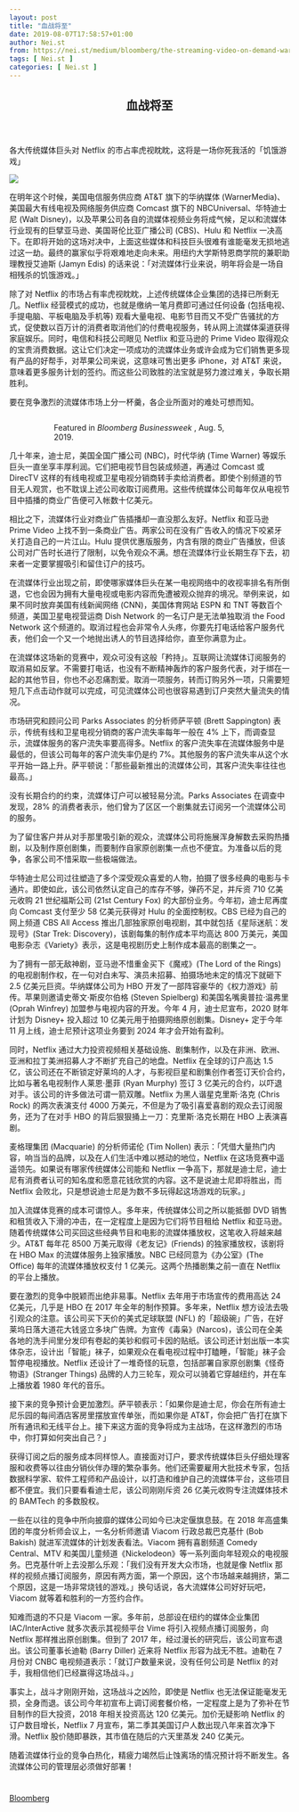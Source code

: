 ```yaml
---
layout: post
title: "血战将至"
date: 2019-08-07T17:58:57+01:00
author: Nei.st
from: https://nei.st/medium/bloomberg/the-streaming-video-on-demand-war-is-going-to-get-bloody
tags: [ Nei.st ]
categories: [ Nei.st ]
---
```


<article class="post-2381 post type-post status-publish format-standard hentry category-bloomberg" id="post-2381">
 <header class="page-header medium Archives">
  <div class="page-header__image">
  </div>
  <div class="page-header__content">
   <h1 class="page-title text-align-center">
    血战将至
   </h1>
  </div>
 </header>
 <div class="entry-content aesop-entry-content" id="post-2381-content">
  <link as="font" crossorigin="anonymous" href="//cdn.jsdelivr.net/gh/0nd1jyU39XQ/_/glyph/font-face/0uIzqoZjSuJfvSBnvgXTcApMtcVhMcpr.woff" rel="preload" type="font/woff"/>
  <link as="font" crossorigin="anonymous" href="//cdn.jsdelivr.net/gh/0nd1jyU39XQ/_/glyph/font-face/1sTnSLZWDKucPX6SAk.woff" rel="preload" type="font/woff"/>
  <p class="blog-post__description">
   各大传统媒体巨头对 Netflix 的市占率虎视眈眈，这将是一场你死我活的「饥饿游戏」
  </p>
  <span id="more-2381">
  </span>
  <div class="container img component-image">
   <div class="aspectRatioPlaceholder">
    <div class="progressiveMedia" data-height="608" data-width="990">
     <img alt=" " class="progressiveMedia-image" data-src="https://cdn.jsdelivr.net/gh/0nd1jyU39XQ/_/img/1/e52bf525ly1g5r667z1wpg20p00gw7wi.gif" src="https://cdn.jsdelivr.net/gh/0nd1jyU39XQ/_/img/1/e52bf525ly1g5r667z1wpg20p00gw7wi.gif"/>
    </div>
   </div>
  </div>
  <p>
   在明年这个时候，美国电信服务供应商 AT&amp;T 旗下的华纳媒体 (WarnerMedia)、美国最大有线电视及网络服务供应商 Comcast 旗下的 NBCUniversal、华特迪士尼 (Walt Disney)，以及苹果公司各自的流媒体视频业务将成气候，足以和流媒体行业现有的巨擘亚马逊、美国哥伦比亚广播公司 (CBS)、Hulu 和 Netflix 一决高下。在即将开始的这场对决中，上面这些媒体和科技巨头很难有谁能毫发无损地逃过这一劫。最终的赢家似乎将艰难地走向未来。用纽约大学斯特恩商学院的兼职助理教授艾迪斯 (Jamyn Edis) 的话来说：「对流媒体行业来说，明年将会是一场自相残杀的饥饿游戏。」
  </p>
  <p>
   除了对 Netflix 的市场占有率虎视眈眈，上述传统媒体企业集团的选择已所剩无几。Netflix 经营模式的成功，也就是缴纳一笔月费即可通过任何设备 (包括电视、手提电脑、平板电脑及手机等) 观看大量电视、电影节目而又不受广告骚扰的方式，促使数以百万计的消费者取消他们的付费电视服务，转从网上流媒体渠道获得家庭娱乐。同时，电信和科技公司眼见 Netflix 和亚马逊的 Prime Video 取得观众的宝贵消费数据。这让它们决定一项成功的流媒体业务或许会成为它们销售更多现有产品的好帮手，对苹果公司来说，这意味可售出更多 iPhone，对 AT&amp;T 来说，意味着更多服务计划的签约。而这些公司致胜的法宝就是努力渡过难关，争取长期胜利。
  </p>
  <p>
   要在竞争激烈的流媒体市场上分一杯羹，各企业所面对的难处可想而知。
  </p>
  <div class="container">
   <figure class="graf--figure graf--layoutOutsetLeft">
    <div class="aspectRatioPlaceholder is-locked">
     <div class="aspectRatioPlaceholder">
      <div class="progressiveMedia" data-height="2000" data-width="1500">
       <img alt="" class="progressiveMedia-image lazyload" data-src="https://cdn.jsdelivr.net/gh/0nd1jyU39XQ/_/img/1/e52bf525ly1g5r6boa7fyj215o1jkqd7.jpg" src="https://cdn.jsdelivr.net/gh/0nd1jyU39XQ/_/img/1/e52bf525ly1g5r6boa7fyj215o1jkqd7.jpg"/>
      </div>
     </div>
     <div class="aesop-image-component">
      <figure class="aesop-image-component-image aesop-component-align-center aesop-image-component-caption-left">
       <figcaption class="aesop-image-component-caption">
        <p class="aesop-cap-description">
         Featured in
         <em>
          Bloomberg Businessweek
         </em>
         , Aug. 5, 2019.
        </p>
        <p class="aesop-cap-cred">
        </p>
       </figcaption>
      </figure>
     </div>
    </div>
   </figure>
  </div>
  <p>
   几十年来，迪士尼，美国全国广播公司 (NBC)，时代华纳 (Time Warner) 等娱乐巨头一直坐享丰厚利润。它们把电视节目包装成频道，再通过 Comcast 或 DirecTV 这样的有线电视或卫星电视分销商转手卖给消费者。即使个别频道的节目无人观赏，也不耽误上述公司收取订阅费用。这些传统媒体公司每年仅从电视节目中插播的商业广告便可入帐数十亿美元。
  </p>
  <p>
   相比之下，流媒体行业对商业广告插播却一直没那么友好。Netflix 和亚马逊 Prime Video 上找不到一条商业广告。两家公司在没有广告收入的情况下咬紧牙关打造自己的一片江山。Hulu 提供优惠版服务，内含有限的商业广告播放，但该公司对广告时长进行了限制，以免令观众不满。想在流媒体行业长期生存下去，初来者一定要掌握吸引和留住订户的技巧。
  </p>
  <div class="code-block code-block-1" style="margin: 8px 0; clear: both;">
   <div class="container ads_KbHEVhh8Rw">
    <div class="card card--blog post-sidebar">
     <div class="card-body">
      <div class="logo_ngcontent-kty-0">
      </div>
      <div class="iframe-blocker U6XAMK63Vh00WqvF2BacIQ">
       <div class="background-h60B">
       </div>
       <div class="WumZiPCS4MeMw4pxQ">
       </div>
      </div>
     </div>
     <div class="card-footer">
      <div class="card-footer-wrapper" layout="row bottom-left">
      </div>
     </div>
    </div>
   </div>
  </div>
  <p>
   在流媒体行业出现之前，即使哪家媒体巨头在某一电视网络中的收视率排名有所倒退，它也会因为拥有大量电视或电影内容而免遭被观众抛弃的境况。举例来说，如果不同时放弃美国有线新闻网络 (CNN)，美国体育网站 ESPN 和 TNT 等数百个频道，美国卫星电视营运商 Dish Network 的一名订户是无法单独取消 the Food Network 这个频道的。取消过程也会非常令人头疼，你要先打电话给客户服务代表，他们会一个又一个地抛出诱人的节目选择给你，直至你满意为止。
  </p>
  <p>
   在流媒体这场新的竞赛中，观众可没有这般「矜持」。互联网让流媒体订阅服务的取消易如反掌。不需要打电话，也没有不断精神轰炸的客户服务代表，对于绑在一起的其他节目，你也不必忍痛割爱。取消一项服务，转而订购另外一项，只需要短短几下点击动作就可以完成，可见流媒体公司也很容易遇到订户突然大量流失的情况。
  </p>
  <p>
   市场研究和顾问公司 Parks Associates 的分析师萨平顿 (Brett Sappington) 表示，传统有线和卫星电视分销商的客户流失率每年一般在 4% 上下，而调查显示，流媒体服务的客户流失率要高得多。Netflix 的客户流失率在流媒体服务中是最低的，但该公司每年的客户流失率仍是约 7%。其他服务的客户流失率从这个水平开始一路上升。萨平顿说：「那些最新推出的流媒体公司，其客户流失率往往也最高。」
  </p>
  <p>
   没有长期合约的约束，流媒体订户可以被轻易分流。Parks Associates 在调查中发现，28% 的消费者表示，他们曾为了区区一个剧集就去订阅另一个流媒体公司的服务。
  </p>
  <p>
   为了留住客户并从对手那里吸引新的观众，流媒体公司将施展浑身解数去采购热播剧，以及制作原创剧集，而要制作自家原创剧集一点也不便宜。为准备以后的竞争，各家公司不惜采取一些极端做法。
  </p>
  <p>
   华特迪士尼公司过往塑造了多个深受观众喜爱的人物，拍摄了很多经典的电影与卡通片。即使如此，该公司依然认定自己的库存不够，弹药不足，并斥资 710 亿美元收购 21 世纪福斯公司 (21st Century Fox) 的大部份业务。今年初，迪士尼再度向 Comcast 支付至少 58 亿美元获得对 Hulu 的全面控制权。CBS 已经为自己的网上频道 CBS All Access 推出几部独家原创电视剧，其中就包括《星际迷航：发现号》(Star Trek: Discovery)，该剧每集的制作成本平均高达 800 万美元，美国电影杂志《Variety》表示，这是电视剧历史上制作成本最高的剧集之一。
  </p>
  <div class="code-block code-block-1" style="margin: 8px 0; clear: both;">
   <div class="container ads_KbHEVhh8Rw">
    <div class="card card--blog post-sidebar">
     <div class="card-body">
      <div class="logo_ngcontent-kty-0">
      </div>
      <div class="iframe-blocker U6XAMK63Vh00WqvF2BacIQ">
       <div class="background-h60B">
       </div>
       <div class="WumZiPCS4MeMw4pxQ">
       </div>
      </div>
     </div>
     <div class="card-footer">
      <div class="card-footer-wrapper" layout="row bottom-left">
      </div>
     </div>
    </div>
   </div>
  </div>
  <p>
   为了拥有一部无敌神剧，亚马逊不惜重金买下《魔戒》(The Lord of the Rings) 的电视剧制作权，在一句对白未写、演员未招募、拍摄场地未定的情况下就砸下 2.5 亿美元巨资。华纳媒体公司为 HBO 开发了一部阵容豪华的《权力游戏》前传。苹果则邀请史蒂文·斯皮尔伯格 (Steven Spielberg) 和美国名嘴奥普拉·温弗里 (Oprah Winfrey) 加盟参与电视内容的开发。今年 4 月，迪士尼宣布，2020 财年计划为 Disney+ 投入超过 10 亿美元用于拍摄网络原创剧集。Disney+ 定于今年 11 月上线，迪士尼预计这项业务要到 2024 年才会开始有盈利。
  </p>
  <p>
   同时，Netflix 通过大力投资视频相关基础设施、剧集制作，以及在非洲、欧洲、亚洲和拉丁美洲招募人才不断扩充自己的地盘。Netflix 在全球的订户高达 1.5 亿，该公司还在不断锁定好莱坞的人才，与影视巨星和剧集创作者签订天价合约，比如与著名电视制作人莱恩·墨菲 (Ryan Murphy) 签订 3 亿美元的合约，以吓​​退对手。该公司的许多做法可谓一箭双雕。Netflix 为黑人谐星克里斯·洛克 (Chris Rock) 的两次表演支付 4000 万美元，不但是为了吸引喜爱喜剧的观众去订阅服务，还为了在对手 HBO 的背后狠狠捅上一刀：克里斯·洛克长期在 HBO 上表演喜剧。
  </p>
  <p>
   麦格理集团 (Macquarie) 的分析师诺伦 (Tim Nollen) 表示：「凭借大量热门内容，响当当的品牌，以及在人们生活中难以撼动的地位，Netflix 在这场竞赛中遥遥领先。如果说有哪家传统媒体公司能和 Netflix 一争高下，那就是迪士尼，迪士尼有消费者认可的知名度和愿意花钱欣赏的内容。这不是说迪士尼即将胜出，而 Netflix 会败北，只是想说迪士尼是为数不多玩得起这场游戏的玩家。」
  </p>
  <p>
   加入流媒体竞赛的成本可谓惊人。多年来，传统媒体公司之所以能抵御 DVD 销售和租赁收入下滑的冲击，在一定程度上是因为它们将节目租给 Netflix 和亚马逊。随着传统媒体公司买回这些经典节目和电影的流媒体播放权，这笔收入将越来越少。AT&amp;T 每年花 8500 万美元取得《老友记》(Friends) 的独家播放权，该剧将在 HBO Max 的流媒体服务上独家播放。NBC 已经同意为《办公室》(The Office) 每年的流媒体播放权支付 1 亿美元。这两个热播剧集之前一直在 Netflix 的平台上播放。
  </p>
  <p>
   要在激烈的竞争中脱颖而出绝非易事。Netflix 去年用于市场宣传的费用高达 24 亿美元，几乎是 HBO 在 2017 年全年的制作预算。多年来，Netflix 想方设法去吸引观众的注意。该公司买下天价的美式足球联盟 (NFL) 的「超级碗」广告，在好莱坞日落大道花大钱竖立多块广告牌。为宣传《毒枭》(Narcos)，该公司在全美各地的洗手间里分发印有卷起的美钞和假可卡因的贴纸。该公司还计划出版一本实体杂志，设计出「智能」袜子，如果观众在看电视过程中打瞌睡，「智能」袜子会暂停电视播放。Netflix 还设计了一堆奇怪的玩意，包括部署自家原创剧集《怪奇物语》(Stranger Things) 品牌的人力三轮车，观众可以骑着它穿越纽约，并在车上播放着 1980 年代的音乐。
  </p>
  <p>
   接下来的竞争预计会更加激烈。萨平顿表示：「如果你是迪士尼，你会在所有迪士尼乐园的每间酒店客房里摆放宣传单张，而如果你是 AT&amp;T，你会把广告打在旗下所有通讯和无线平台上。接下来这方面的竞争将成为主战场，在这样激烈的市场中，你打算如何突出自己？」
  </p>
  <div class="code-block code-block-1" style="margin: 8px 0; clear: both;">
   <div class="container ads_KbHEVhh8Rw">
    <div class="card card--blog post-sidebar">
     <div class="card-body">
      <div class="logo_ngcontent-kty-0">
      </div>
      <div class="iframe-blocker U6XAMK63Vh00WqvF2BacIQ">
       <div class="background-h60B">
       </div>
       <div class="WumZiPCS4MeMw4pxQ">
       </div>
      </div>
     </div>
     <div class="card-footer">
      <div class="card-footer-wrapper" layout="row bottom-left">
      </div>
     </div>
    </div>
   </div>
  </div>
  <p>
   获得订阅之后的服务成本同样惊人。直接面对订户，要求传统媒体巨头仔细处理客服和收费等以往由分销伙伴办理的繁杂事务。他们还需要雇用大批技术专家，包括数据科学家、软件工程师和产品设计，以打造和维护自己的流媒体平台，这些项目都不便宜。我们只要看看迪士尼，该公司刚刚斥资 26 亿美元收购专注流媒体技术的 BAMTech 的多数股权。
  </p>
  <p>
   一些在以往的竞争中所向披靡的媒体公司如今已决定偃旗息鼓。在 2018 年高盛集团的年度分析师会议上，一名分析师邀请 Viacom 行政总裁巴克基什 (Bob Bakish) 就进军流媒体的计划发表看法。Viacom 拥有喜剧频道 Comedy Central、MTV 和美国儿童频道《Nickelodeon》等一系列面向年轻观众的电视服务。巴克基什听上去没那么乐观：「我们没有开发大众市场，也就是像 Netflix 那样的视频点播订阅服务，原因有两方面，第一个原因，这个市场越来越拥挤，第二个原因，这是一场非常烧钱的游戏。」换句话说，各大流媒体公司好好玩吧，Viacom 就等着和胜利的一方签约合作。
  </p>
  <p>
   知难而退的不只是 Viacom 一家。多年前，总部设在纽约的媒体企业集团 IAC/InterActive 就多次表示其视频平台 Vime 将引入视频点播订阅服务，向 Netflix 那样推出原创剧集。但到了 2017 年，经过漫长的研究后，该公司宣布退出。该公司董事长迪勒 (Barry Diller) 近来将 Netflix 形容为战无不胜。迪勒在 7 月份对 CNBC 电视频道表示：「就订户数量来说，没有任何公司是 Netflix 的对手，我相信他们已经赢得这场战斗。」
  </p>
  <p>
   事实上，战斗才刚刚开始，这场战斗之凶险，即使是 Netflix 也无法保证能毫发无损，全身而退。该公司今年初宣布上调订阅套餐价格，一定程度上是为了弥补在节目制作的巨大投资，2018 年相关投资高达 120 亿美元。加价无疑影响 Netflix 的订户数目增长，Netflix 7 月宣布，第二季其美国订户人数出现八年来首次净下滑。Netflix 股价随即暴跌，其市值在随后的六天里蒸发 240 亿美元。
  </p>
  <p>
   随着流媒体行业的竞争白热化，精疲力竭然后止蚀离场的情况预计将不断发生。各流媒体公司的管理层必须做好部署！
  </p>
  <div class="container ag ah">
   <div class="fe n el">
    <a class="dt du bn bo bp bq br bs bt bu dv dw bx by dx dy" href="https://nei.st/medium/bloomberg-businessweek?source=https://www.bloomberg.com/news/articles/2019-08-01/the-streaming-video-on-demand-war-is-going-to-get-bloody">
     <div class="c ff fg ag ah fh el fi fj ce fk fl fm fn fo fp fq fr fs ft fu">
      <div class="bs em en eo ep eq fv ah fw fg ag bm eu fx q fy fz p ac">
      </div>
     </div>
    </a>
   </div>
  </div>
  <div class="code-block code-block-2" style="margin: 8px 0; clear: both;">
   <br/>
   <div class="container ads_KbHEVhh8Rw">
    <div class="card card--blog post-sidebar">
     <div class="card-body">
      <div class="logo_ngcontent-kty-0">
      </div>
      <div class="iframe-blocker U6XAMK63Vh00WqvF2BacIQ">
       <div class="background-h60B">
       </div>
       <div class="WumZiPCS4MeMw4pxQ">
       </div>
      </div>
     </div>
     <div class="card-footer">
      <div class="card-footer-wrapper" layout="row bottom-left">
      </div>
     </div>
    </div>
   </div>
  </div>
 </div>
 <footer class="entry-footer">
  <div class="categories icon-link">
   <a href="https://nei.st/category/medium/bloomberg" rel="category tag">
    Bloomberg
   </a>
  </div>
 </footer>
</article>

